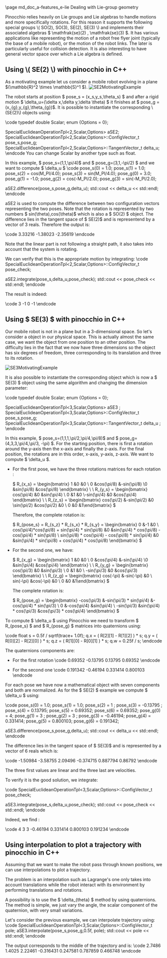\page md_doc_a-features_e-lie Dealing with Lie-group geometry

Pinocchio relies heavily on Lie groups and Lie algebras to handle motions and more specifically rotations.
For this reason it supports the following special groups \\( SO(2), SO(3), SE(2), SE(3) \\) and implements their associated algebras
$ \mathfrak{se}(2) , \mathfrak{se}(3) $.
It has various applications like representing the motion of a robot free flyer joint (typically the base of a mobile robot),
or the motion of the robot links. The later is particularly useful for collision detection.
It is also interesting to have general vector space over which a Lie algebra is defined.


## Using \\( SE(2) \\) with pinocchio in C++

As a motivating example let us consider a mobile robot evolving in a plane $(\mathbb{R}^2 \times \mathbb{S}^1 $).
![SE2MotivatingExample](../pictures/SE2MotivatingExample.svg)

The robot starts at position $ pose_s = (x_s,y_s,\theta_s) $ and after a rigid motion
$ \delta_u=(\delta x,\delta y,\delta \theta) $
it finishes
at $ pose_g = (x_{g},y_{g},\theta_{g})$.
It is possible to instantiate the corresponding \\(SE(2)\\) objects using:

\code
  typedef double Scalar;
  enum {Options = 0};

  SpecialEuclideanOperationTpl<2,Scalar,Options> aSE2;
  SpecialEuclideanOperationTpl<2,Scalar,Options>::ConfigVector_t pose_s,pose_g;
  SpecialEuclideanOperationTpl<2,Scalar,Options>::TangentVector_t delta_u;
\endcode
You can change Scalar by another type such as float.


In this example, $ pose_s=(1,1,\pi/4)$ and $ pose_g=(3,1,-\pi/2) $ and we want to compute
$ \delta_u $
\code
  pose_s(0) = 1.0; pose_s(1) = 1.0;
  pose_s(2) = cos(M_PI/4.0); pose_s(3) = sin(M_PI/4.0);
  pose_g(0) = 3.0; pose_g(1) = -1.0;
  pose_g(2) = cos(-M_PI/2.0); pose_g(3) = sin(-M_PI/2.0);

  aSE2.difference(pose_s,pose_g,delta_u);
  std::cout << delta_u << std::endl;
\endcode

aSE2 is used to compute the difference between two configuration vectors representing the two poses. Note that the rotation is represented by two numbers $ sin(\theta),cos(\theta)$ which is also a $ SO(2) $ object.
The difference lies in the tangent space of $ SE(2)$ and is representend by a vector of 3 reals.
Therefore the output is:

\code
 3.33216
-1.38023
-2.35619
\endcode

Note that the linear part is not following a straight path, it also takes into account
that the system is rotating.

We can verify that this is the appropriate motion by integrating:
\code
  SpecialEuclideanOperationTpl<2,Scalar,Options>::ConfigVector_t pose_check;

  aSE2.integrate(pose_s,delta_u,pose_check);
  std::cout << pose_check << std::endl;
\endcode

The result is indeed:

\code
3
-1
 0
-1
\endcode

## Using $ SE(3) $ with pinocchio in C++

Our mobile robot is not in a plane but in a 3-dimensional space. So let's consider a object in our physical space. This is actually almost the same case, we want the object from one position to an other position. The difficulty lies in the fact that we now have three dimensions so the object has six degrees of freedom, three corresponding to its translation and three to its rotation.

![SE3MotivatingExample](../pictures/SE3Example1.jpg)

It is also possible to instantiate the corresponding object which is now a $ SE(3) $ object using the same algorithm and changing the dimension parameter:

\code
  typedef double Scalar;
  enum {Options = 0};

  SpecialEuclideanOperationTpl<3,Scalar,Options> aSE3 ;
  SpecialEuclideanOperationTpl<3,Scalar,Options>::ConfigVector_t pose_s,pose_g;
  SpecialEuclideanOperationTpl<3,Scalar,Options>::TangentVector_t delta_u ;
\endcode

In this example, $ pose_s=(1,1,1,\pi/2,\pi/4,\pi/8)$ and $ pose_g=(4,3,3,\pi/4,\pi/3, -\pi) $. For the starting position, there is first a rotation around the y-axis then the x-axis and finally the z-axis. For the final position, the rotations are in this order, x-axis, y-axis, z-axis. We want to compute $ \delta_u $.

- For the first pose, we have the three rotations matrices for each rotation :

  $ R_{x_s} =
  \begin{bmatrix} 1 &0 &0 \\ 0 &cos(\pi/8) &-sin(\pi/8) \\0 &sin(\pi/8) &cos(\pi/8) \end{bmatrix}  \ \  R_{y_s}  =  \begin{bmatrix} cos(\pi/4) &0 &sin(\pi/4) \\ 0 &1 &0 \\-sin(\pi/4) &0 &cos(\pi/4) \end{bmatrix} \ \ R_{z_s}  =  \begin{bmatrix} cos(\pi/2) &-sin(\pi/2) &0 \\sin(\pi/2) &cos(\pi/2) &0 \\ 0 &0 &1\end{bmatrix} $

  Therefore, the complete rotation is:

  $ R_{pose_s} = R_{s_z} * R_{s_x} * R_{s_y}  = \begin{bmatrix} 0 &-1 &0 \\ cos(\pi/4)*cos(\pi/8) + sin(\pi/4) * sin(\pi/8) &0 &sin(\pi/4) * cos(\pi/8) - cos(\pi/4) * sin(\pi/8) \\ sin(\pi/8) * cos(\pi/4) - cos(\pi/8) * sin(\pi/4) &0 &sin(\pi/4) * sin(\pi/8) + cos(\pi/4) * cos(\pi/8) \end{bmatrix} $

- For the second one, we have:

  $ R_{x_g} =
  \begin{bmatrix} 1 &0 &0 \\ 0 &cos(\pi/4) &-sin(\pi/4) \\0 &sin(\pi/4) &cos(\pi/4) \end{bmatrix}  \ \  R_{y_g}  =  \begin{bmatrix} cos(\pi/3) &0 &sin(\pi/3) \\ 0 &1 &0 \\ -sin(\pi/3) &0 &cos(\pi/3) \end{bmatrix} \ \ R_{z_g} =  \begin{bmatrix} cos(-\pi) &-sin(-\pi) &0 \\ sin(-\pi) &cos(-\pi) &0 \\ 0 &0 &1\end{bmatrix} $

  The complete rotation is:

  $ R_{pose_g} =
  \begin{bmatrix} -cos(\pi/3) &-sin(\pi/3) * sin(\pi/4) &-cos(\pi/4) * sin(\pi/3) \\ 0 &-cos(\pi/4) &sin(\pi/4) \\ -sin(\pi/3) &sin(\pi/4) * cos(\pi/3) &cos(\pi/3) * cos(\pi/4) \end{bmatrix} $


To compute $ \delta_u $ using Pinocchio we need to transform $ R_{pose_s} $ and $ R_{pose_g} $ matrices into quaternions using:

\code
  float s = 0.5f / sqrtf(trace+ 1.0f);
  q.x = ( R[2][1] - R[1][2] ) * s;
  q.y = ( R[0][2] - R[2][0] ) * s;
  q.z = ( R[1][0] - R[0][1] ) * s;
  q.w = 0.25f / s;
\endcode

The quaternions components are:
- For the first rotation
  \code
  0.69352
  -0.13795
  0.13795
  0.69352
  \endcode

- For the second one
  \code
    0.191342
    -0.46194
    0.331414
    0.800103
  \endcode

For each pose we have now a mathematical object with seven components and both are normalized. As for the $ SE(2) $ example we compute $ \delta_u $ using:

\code
  pose_s(0) = 1.0; pose_s(1) = 1.0;
  pose_s(2) = 1 ; pose_s(3) = -0.13795 ;
  pose_s(4) = 0.13795; pose_s(5) = 0.69352; pose_s(6) = 0.69352;
  pose_g(0) = 4; pose_g(1) = 3 ;
  pose_g(2) = 3 ; pose_g(3) = -0.46194;
  pose_g(4) = 0.331414; pose_g(5) = 0.800103; pose_g(6) = 0.191342;

  aSE3.difference(pose_s,pose_g,delta_u);
  std::cout << delta_u << std::endl;
\endcode

The difference lies in the tangent space of $ SE(3)$ and is represented by a vector of 6 reals which is:

\code
  -1.50984
  -3.58755
  2.09496
  -0.374715
  0.887794
  0.86792
\endcode

The three first values are linear and the three last are velocities.

To verify it is the good solution, we integrate:

\code
  SpecialEuclideanOperationTpl<3,Scalar,Options>::ConfigVector_t pose_check;

  aSE3.integrate(pose_s,delta_u,pose_check);
  std::cout << pose_check << std::endl;
\endcode

Indeed, we find :

\code
  4
  3
  3
  -0.46194
  0.331414
  0.800103
  0.191234
\endcode



## Using interpolation to plot a trajectory with pinocchio in C++

Assuming that we want to make the robot pass through known positions, we can use interpolations to plot a trajectory.

The problem is an interpolation such as Lagrange's one only takes into account translations while the robot interact with its environment by performing translations and rotations.

A possibility is to use the $ \delta_{theta} $ method by using quaternions. The method is simple, we just vary the angle, the scalar component of the quaternion, with very small variations.

Let's consider the previous example, we can interpolate trajectory using:
\code
  SpecialEuclideanOperationTpl<3,Scalar,Options>::ConfigVector_t pole;
  aSE3.interpolate(pose_s,pose_g,0.5f, pole);
  std::cout << pole << std::endl;
\endcode

The output corresponds to the middle of the trajectory and is:
\code
  2.7486
  1.4025
  2.22461
  -0.316431
  0.247581
  0.787859
  0.466748
\endcode
